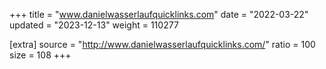 +++
title = "www.danielwasserlaufquicklinks.com"
date = "2022-03-22"
updated = "2023-12-13"
weight = 110277

[extra]
source = "http://www.danielwasserlaufquicklinks.com/"
ratio = 100
size = 108
+++
